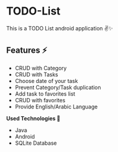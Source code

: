 # TODO-List
This is a TODO List android application ✌✨

## Features ⚡
 <ul>
 <li>CRUD with Category</li>
 <li>CRUD with Tasks</li>
 <li>Choose date of your task</li>
 <li>Prevent Category/Task duplication</li>
 <li>Add task to favorites list</li>
 <li>CRUD with favorites</li>
 <li>Provide English/Arabic Language</li>
 </ul>

 **Used Technologies 🎉**
 <ul>
 <li>Java</li>
 <li>Android</li>
 <li>SQLite Database</li>
 </ul>

